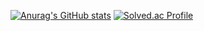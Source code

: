 [![Anurag's GitHub stats](https://github-readme-stats.vercel.app/api?hunmin8788=anuraghazra)](https://github.com/anuraghazra/github-readme-stats)
[![Solved.ac Profile](http://mazassumnida.wtf/api/v2/generate_badge?boj=hunmin8788)](https://solved.ac/hunmin8788/)
